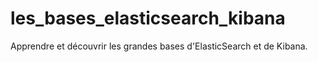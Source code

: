 # les_bases_elasticsearch_kibana
Apprendre et découvrir les grandes bases d'ElasticSearch et de Kibana.
